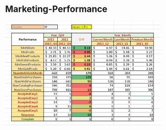 # Marketing-Performance
![image](https://github.com/Rajnikant21/My-Excel-Scorecards/blob/a349cf1fb8973b8ce5a13645d67e5e1d2861901d/Marketing-Performance/Screenshot%202023-06-25%20132317.png)

